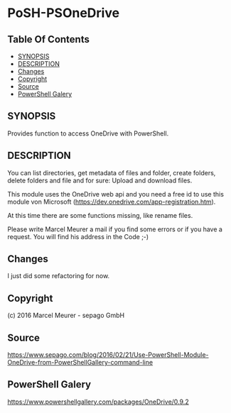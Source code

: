 # PoSH-PSOneDrive

## Table Of Contents
<!-- MarkdownTOC depth=3 autolink=true autoanchor=true bracket=round -->

- [SYNOPSIS](#synopsis)
- [DESCRIPTION](#description)
- [Changes](#changes)
- [Copyright](#copyright)
- [Source](#source)
- [PowerShell Galery](#powershell-galery)

<!-- /MarkdownTOC -->

<a name="synopsis"></a>
## SYNOPSIS
Provides function to access OneDrive with PowerShell.

<a name="description"></a>
## DESCRIPTION
You can list directories, get metadata of files and folder, create folders, delete folders and file and for sure: Upload and download files.

This module uses the OneDrive web api and you need a free id to use this module von Microsoft (https://dev.onedrive.com/app-registration.htm).

At this time there are some functions missing, like rename files.

Please write Marcel Meurer a mail if you find some errors or if you have a request. You will find his address in the Code ;-)

<a name="changes"></a>
## Changes
I just did some refactoring for now.

<a name="copyright"></a>
## Copyright
(c) 2016 Marcel Meurer - sepago GmbH

<a name="source"></a>
## Source
https://www.sepago.com/blog/2016/02/21/Use-PowerShell-Module-OneDrive-from-PowerShellGallery-command-line

<a name="powershell-galery"></a>
## PowerShell Galery
https://www.powershellgallery.com/packages/OneDrive/0.9.2
